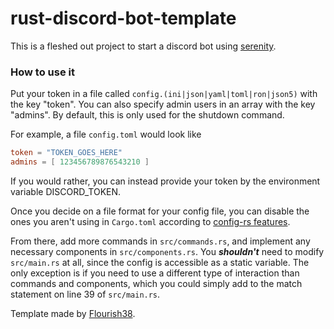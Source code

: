 # rust-discord-bot-template

This is a fleshed out project to start a discord bot using [serenity](https://github.com/serenity-rs/serenity).

### How to use it

Put your token in a file called `config.(ini|json|yaml|toml|ron|json5)` with the key "token".
You can also specify admin users in an array with the key "admins". By default, this is only used for the shutdown command.

For example, a file `config.toml` would look like
```toml
token = "TOKEN_GOES_HERE"
admins = [ 123456789876543210 ]
```

If you would rather, you can instead provide your token by the environment variable DISCORD_TOKEN.

Once you decide on a file format for your config file, you can disable the ones you aren't using in `Cargo.toml` according to [config-rs features](hhttps://github.com/mehcode/config-rs#feature-flags).

From there, add more commands in `src/commands.rs`, and implement any necessary components in `src/components.rs`.
You ***shouldn't*** need to modify `src/main.rs` at all, since the config is accessible as a static variable.
The only exception is if you need to use a different type of interaction than commands and components,
which you could simply add to the match statement on line 39 of `src/main.rs`.


Template made by [Flourish38](https://github.com/Flourish38).
